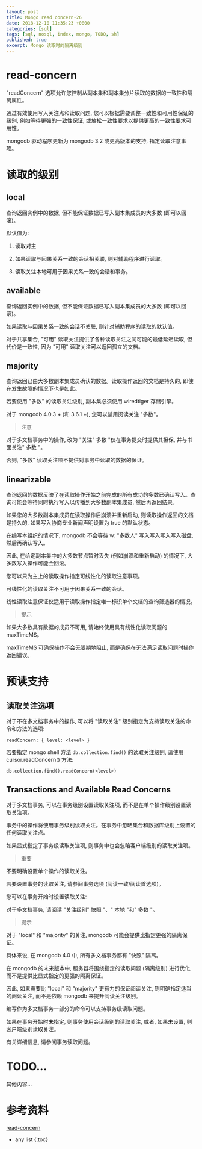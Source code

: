 ```yaml
---
layout: post
title: Mongo read concern-26
date: 2018-12-10 11:35:23 +0800
categories: [sql]
tags: [sql, nosql, index, mongo, TODO, sh]
published: true
excerpt: Mongo 读取时的隔离级别
---
```


# read-concern

"readConcern" 选项允许您控制从副本集和副本集分片读取的数据的一致性和隔离属性。

通过有效使用写入关注点和读取问题, 您可以根据需要调整一致性和可用性保证的级别, 例如等待更强的一致性保证, 或放松一致性要求以提供更高的一致性要求可用性。

mongodb 驱动程序更新为 mongodb 3.2 或更高版本的支持, 指定读取注意事项。

# 读取的级别

## local

查询返回实例中的数据, 但不能保证数据已写入副本集成员的大多数 (即可以回滚)。

默认值为:

1. 读取对主

2. 如果读取与因果关系一致的会话相关联, 则对辅助程序进行读取。

3. 读取关注本地可用于因果关系一致的会话和事务。

## available

查询返回实例中的数据, 但不能保证数据已写入副本集成员的大多数 (即可以回滚)。

如果读取与因果关系一致的会话不关联, 则针对辅助程序的读取的默认值。

对于共享集合, "可用" 读取关注提供了各种读取关注之间可能的最低延迟读取, 但代价是一致性, 因为 "可用" 读取关注可以返回孤立的文档。

## majority

查询返回已由大多数副本集成员确认的数据。读取操作返回的文档是持久的, 即使在发生故障的情况下也是如此。

若要使用 "多数" 的读取关注级别, 副本集必须使用 wiredtiger 存储引擎。

对于 mongodb 4.0.3 + (和 3.6.1 +), 您可以禁用阅读关注 "多数"。

> 注意

对于多文档事务中的操作, 改为 "关注" 多数 "仅在事务提交时提供其担保, 并与书面关注" 多数 "。

否则, "多数" 读取关注项不提供对事务中读取的数据的保证。

## linearizable

查询返回的数据反映了在读取操作开始之前完成的所有成功的多数已确认写入。查询可能会等待同时执行写入以传播到大多数副本集成员, 然后再返回结果。

如果您的大多数副本集成员在读取操作后崩溃并重新启动, 则读取操作返回的文档是持久的, 如果写入协商专业新闻声明设置为 true 的默认状态。

在编写本组织的情况下, mongodb 不会等待 w: "多数人" 写入写入写入写入磁盘, 然后再确认写入。

因此, 在给定副本集中的大多数节点暂时丢失 (例如崩溃和重新启动) 的情况下, 大多数写入操作可能会回滚。

您可以只为主上的读取操作指定可线性化的读取注意事项。

可线性化的读取关注不可用于因果关系一致的会话。

线性读取注意保证仅适用于读取操作指定唯一标识单个文档的查询筛选器的情况。

> 提示

如果大多数具有数据的成员不可用, 请始终使用具有线性化读取问题的 maxTimeMS。

maxTimeMS 可确保操作不会无限期地阻止, 而是确保在无法满足读取问题时操作返回错误。

# 预读支持

## 读取关注选项

对于不在多文档事务中的操作, 可以将 "读取关注" 级别指定为支持读取关注的命令和方法的选项:

```
readConcern: { level: <level> }
```

若要指定 mongo shell 方法 `db.collection.find()` 的读取关注级别, 请使用 cursor.readConcern()  方法:

```
db.collection.find().readConcern(<level>)
```

## Transactions and Available Read Concerns

对于多文档事务, 可以在事务级别设置读取关注项, 而不是在单个操作级别设置读取关注项。

事务中的操作将使用事务级别读取关注。在事务中忽略集合和数据库级别上设置的任何读取关注点。

如果显式指定了事务级读取关注项, 则事务中也会忽略客户端级别的读取关注项。

> 重要

不要明确设置单个操作的读取关注。

若要设置事务的读取关注, 请参阅事务选项 (阅读一致/阅读首选项)。

您可以在事务开始时设置读取关注:

对于多文档事务, 请阅读 "关注级别" 快照 "、" 本地 "和" 多数 "。

> 提示

对于 "local"  和 "majority"  的关注, mongodb 可能会提供比指定更强的隔离保证。

具体来说, 在 mongodb 4.0 中, 所有多文档事务都有 "快照" 隔离。

在 mongodb 的未来版本中, 服务器将围绕指定的读取问题 (隔离级别) 进行优化, 而不是提供比显式指定的更强的隔离保证。

因此, 如果需要比 "local"  和 "majority"  更有力的保证阅读关注, 则明确指定适当的阅读关注, 而不是依赖 mongodb 来提升阅读关注级别。

编写作为多文档事务一部分的命令可以支持事务级读取问题。

如果在事务开始时未指定, 则事务使用会话级别的读取关注, 或者, 如果未设置, 则客户端级别读取关注。

有关详细信息, 请参阅事务读取问题。


# TODO...

其他内容...

# 参考资料

[read-concern](https://docs.mongodb.com/manual/reference/read-concern/)

* any list
{:toc}